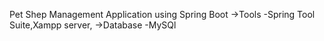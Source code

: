 Pet Shep Management Application using Spring Boot
->Tools -Spring Tool Suite,Xampp server,
->Database -MySQl
